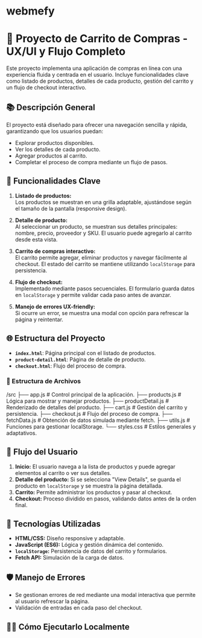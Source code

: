 # webmefy

# 🛒 Proyecto de Carrito de Compras - UX/UI y Flujo Completo

Este proyecto implementa una aplicación de compras en línea con una experiencia fluida y centrada en el usuario. Incluye funcionalidades clave como listado de productos, detalles de cada producto, gestión del carrito y un flujo de checkout interactivo.

## 📚 Descripción General

El proyecto está diseñado para ofrecer una navegación sencilla y rápida, garantizando que los usuarios puedan:

- Explorar productos disponibles.
- Ver los detalles de cada producto.
- Agregar productos al carrito.
- Completar el proceso de compra mediante un flujo de pasos.

## 🧩 Funcionalidades Clave

1. **Listado de productos:**  
   Los productos se muestran en una grilla adaptable, ajustándose según el tamaño de la pantalla (responsive design).

2. **Detalle de producto:**  
   Al seleccionar un producto, se muestran sus detalles principales: nombre, precio, proveedor y SKU. El usuario puede agregarlo al carrito desde esta vista.

3. **Carrito de compras interactivo:**  
   El carrito permite agregar, eliminar productos y navegar fácilmente al checkout. El estado del carrito se mantiene utilizando `localStorage` para persistencia.

4. **Flujo de checkout:**  
   Implementado mediante pasos secuenciales. El formulario guarda datos en `localStorage` y permite validar cada paso antes de avanzar.

5. **Manejo de errores UX-friendly:**  
   Si ocurre un error, se muestra una modal con opción para refrescar la página y reintentar.

## 🌐 Estructura del Proyecto

- **`index.html`**: Página principal con el listado de productos.
- **`product-detail.html`**: Página de detalle de producto.
- **`checkout.html`**: Flujo del proceso de compra.

### 📂 Estructura de Archivos

/src ├── app.js # Control principal de la aplicación. ├── products.js # Lógica para mostrar y manejar productos. ├── productDetail.js # Renderizado de detalles del producto. ├── cart.js # Gestión del carrito y persistencia. ├── checkout.js # Flujo del proceso de compra. ├── fetchData.js # Obtención de datos simulada mediante fetch. ├── utils.js # Funciones para gestionar localStorage. └── styles.css # Estilos generales y adaptativos.


## 🚀 Flujo del Usuario

1. **Inicio:** El usuario navega a la lista de productos y puede agregar elementos al carrito o ver sus detalles.
2. **Detalle del producto:** Si se selecciona "View Details", se guarda el producto en `localStorage` y se muestra la página detallada.
3. **Carrito:** Permite administrar los productos y pasar al checkout.
4. **Checkout:** Proceso dividido en pasos, validando datos antes de la orden final.

## 🔧 Tecnologías Utilizadas

- **HTML/CSS:** Diseño responsive y adaptable.
- **JavaScript (ES6):** Lógica y gestión dinámica del contenido.
- **`localStorage`:** Persistencia de datos del carrito y formularios.
- **Fetch API:** Simulación de la carga de datos.

## 🛡️ Manejo de Errores

- Se gestionan errores de red mediante una modal interactiva que permite al usuario refrescar la página.
- Validación de entradas en cada paso del checkout.

## 👨‍💻 Cómo Ejecutarlo Localmente

